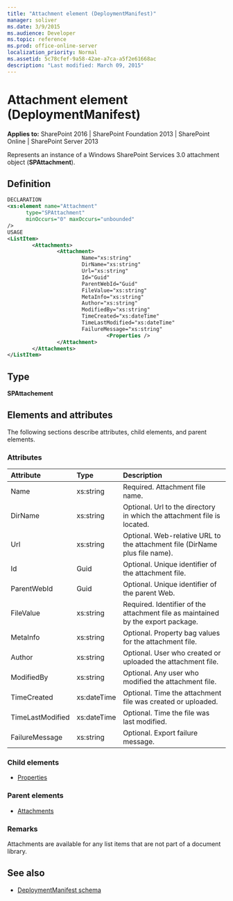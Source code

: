 ```yaml
---
title: "Attachment element (DeploymentManifest)"
manager: soliver
ms.date: 3/9/2015
ms.audience: Developer
ms.topic: reference
ms.prod: office-online-server
localization_priority: Normal
ms.assetid: 5c78cfef-9a58-42ae-a7ca-a5f2e61668ac
description: "Last modified: March 09, 2015"
---
```


# Attachment element (DeploymentManifest)

**Applies to:** SharePoint 2016 | SharePoint Foundation 2013 | SharePoint Online | SharePoint Server 2013 
  
Represents an instance of a Windows SharePoint Services 3.0 attachment object (**SPAttachment**).

## Definition

```XML
DECLARATION
<xs:element name="Attachment" 
      type="SPAttachment" 
      minOccurs="0" maxOccurs="unbounded" 
/>
USAGE
<ListItem>
        <Attachments>
                <Attachment>
                        Name="xs:string"
                        DirName="xs:string"
                        Url="xs:string"
                        Id="Guid"
                        ParentWebId="Guid"
                        FileValue="xs:string"
                        MetaInfo="xs:string"
                        Author="xs:string"
                        ModifiedBy="xs:string"
                        TimeCreated="xs:dateTime"
                        TimeLastModified="xs:dateTime"
                        FailureMessage="xs:string"
                                <Properties />
                </Attachment>
        </Attachments>
</ListItem>
```

## Type

**SPAttachement**
  
## Elements and attributes

The following sections describe attributes, child elements, and parent elements.

### Attributes

|**Attribute**|**Type**|**Description**|
|:-----|:-----|:-----|
|Name  <br/> |xs:string  <br/> |Required. Attachment file name.  <br/> |
|DirName  <br/> |xs:string  <br/> |Optional. Url to the directory in which the attachment file is located.  <br/> |
|Url  <br/> |xs:string  <br/> |Optional. Web-relative URL to the attachment file (DirName plus file name).  <br/> |
|Id  <br/> |Guid  <br/> |Optional. Unique identifier of the attachment file.  <br/> |
|ParentWebId  <br/> |Guid  <br/> |Optional. Unique identifier of the parent Web.  <br/> |
|FileValue  <br/> |xs:string  <br/> |Required. Identifier of the attachment file as maintained by the export package.  <br/> |
|MetaInfo  <br/> |xs:string  <br/> |Optional. Property bag values for the attachment file.  <br/> |
|Author  <br/> |xs:string  <br/> |Optional. User who created or uploaded the attachment file.  <br/> |
|ModifiedBy  <br/> |xs:string  <br/> |Optional. Any user who modified the attachment file.  <br/> |
|TimeCreated  <br/> |xs:dateTime  <br/> |Optional. Time the attachment file was created or uploaded.  <br/> |
|TimeLastModified  <br/> |xs:dateTime  <br/> |Optional. Time the file was last modified.  <br/> |
|FailureMessage  <br/> |xs:string  <br/> |Optional. Export failure message.  <br/> |
   
### Child elements

- [Properties](properties-element-deploymentmanifestspattachment.md)
   
### Parent elements

- [Attachments](attachments-element-deploymentmanifest.md)
   
### Remarks

Attachments are available for any list items that are not part of a document library.
  
## See also

- [DeploymentManifest schema](deploymentmanifest-schema.md)

